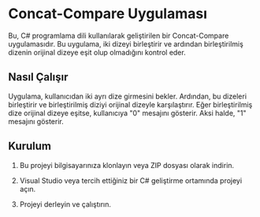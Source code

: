 # Concat-Compare Uygulaması

Bu, C# programlama dili kullanılarak geliştirilen bir Concat-Compare uygulamasıdır. Bu uygulama, iki dizeyi birleştirir ve ardından birleştirilmiş dizenin orijinal dizeye eşit olup olmadığını kontrol eder.

## Nasıl Çalışır

Uygulama, kullanıcıdan iki ayrı dize girmesini bekler. Ardından, bu dizeleri birleştirir ve birleştirilmiş diziyi orijinal dizeyle karşılaştırır. Eğer birleştirilmiş dize orijinal dizeye eşitse, kullanıcıya "0" mesajını gösterir. Aksi halde, "1" mesajını gösterir.

## Kurulum

1. Bu projeyi bilgisayarınıza klonlayın veya ZIP dosyası olarak indirin.

2. Visual Studio veya tercih ettiğiniz bir C# geliştirme ortamında projeyi açın.

3. Projeyi derleyin ve çalıştırın.
